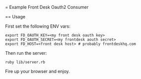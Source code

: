 = Example Front Desk Oauth2 Consumer

== Usage

First set the following ENV vars:

    export FD_OAUTH_KEY=<my front desk oauth key>
    export FD_OAUTH_SECRET=<my frontdesk aouth secret>
    export FD_HOST=<front desk host> # probably frontdeskhq.com

Then run the server:

    ruby lib/server.rb

Fire up your browser and enjoy.